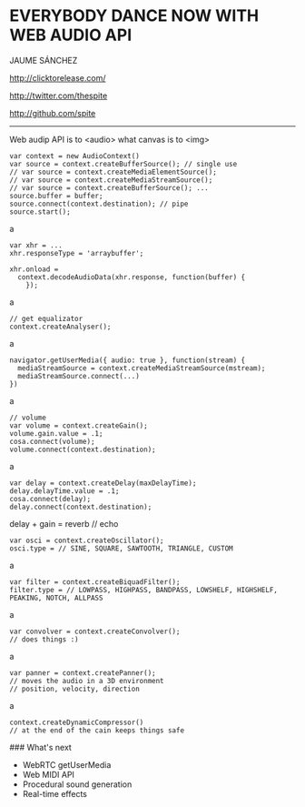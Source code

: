 EVERYBODY DANCE NOW WITH WEB AUDIO API
======================================

JAUME SÁNCHEZ

http://clicktorelease.com/

http://twitter.com/thespite

http://github.com/spite

---

Web audip API is to &lt;audio&gt; what canvas is to &lt;img&gt;

    var context = new AudioContext()
    var source = context.createBufferSource(); // single use
    // var source = context.createMediaElementSource();
    // var source = context.createMediaStreamSource();
    // var source = context.createBufferSource(); ...
    source.buffer = buffer;
    source.connect(context.destination); // pipe
    source.start();

a

    var xhr = ...
    xhr.responseType = 'arraybuffer';

    xhr.onload =
      context.decodeAudioData(xhr.response, function(buffer) {
        });

a

    // get equalizator
    context.createAnalyser();

a

    navigator.getUserMedia({ audio: true }, function(stream) {
      mediaStreamSource = context.createMediaStreamSource(mstream);
      mediaStreamSource.connect(...)
    })

a

    // volume
    var volume = context.createGain();
    volume.gain.value = .1;
    cosa.connect(volume);
    volume.connect(context.destination);

a

    var delay = context.createDelay(maxDelayTime);
    delay.delayTime.value = .1;
    cosa.connect(delay);
    delay.connect(context.destination);

delay + gain = reverb // echo

    var osci = context.createOscillator();
    osci.type = // SINE, SQUARE, SAWTOOTH, TRIANGLE, CUSTOM

a

    var filter = context.createBiquadFilter();
    filter.type = // LOWPASS, HIGHPASS, BANDPASS, LOWSHELF, HIGHSHELF, PEAKING, NOTCH, ALLPASS

a

    var convolver = context.createConvolver();
    // does things :)

a

    var panner = context.createPanner();
    // moves the audio in a 3D environment
    // position, velocity, direction

a

    context.createDynamicCompressor()
    // at the end of the cain keeps things safe

### What's next

- WebRTC getUserMedia
- Web MIDI API
- Procedural sound generation
- Real-time effects

